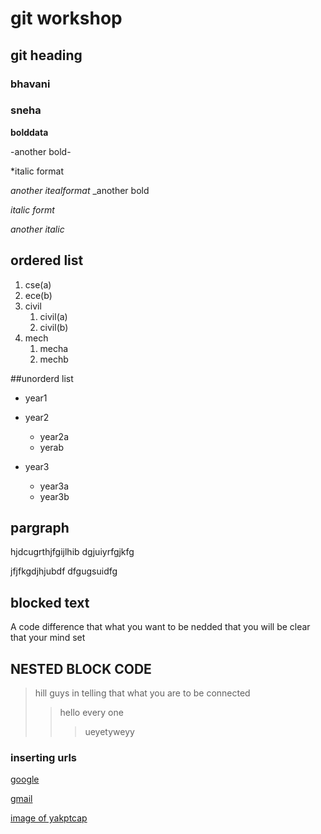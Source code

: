 # git workshop
## git heading
### bhavani
### sneha

**bolddata**

-another bold-

*italic format

_another itealformat_
_another bold

*italic  formt*

_another italic_

## ordered list

1. cse(a)
2. ece(b)
3. civil
   1. civil(a)
   2. civil(b)
4. mech
     1. mecha
     2. mechb

##unorderd list

-  year1
-  year2
    * year2a
    * yerab
    
-  year3
     * year3a
     * year3b
##  pargraph     
hjdcugrthjfgijlhib
dgjuiyrfgjkfg

jfjfkgdjhjubdf
dfgugsuidfg
## blocked text
A code difference that what you want to be nedded that you will be clear that your mind set

## NESTED BLOCK CODE
>hill guys in telling that what you are to be connected
>>hello every one
>>>ueyetyweyy

### inserting urls
[google](https://www.ggogle.com/)

[gmail](https://www.gmail.com/)

[image of yakptcap](https://github.com/amrutha-valli503/sairam/blob/main/Flower-18.jpg)
